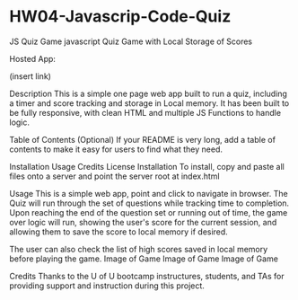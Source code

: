 # HW04-Javascrip-Code-Quiz
JS Quiz Game
javascript Quiz Game with Local Storage of Scores

Hosted App:

(insert link)

Description
This is a simple one page web app built to run a quiz, including a timer and score tracking and storage in Local memory. It has been built to be fully responsive, with clean HTML and multiple JS Functions to handle logic.

Table of Contents (Optional)
If your README is very long, add a table of contents to make it easy for users to find what they need.

Installation
Usage
Credits
License
Installation
To install, copy and paste all files onto a server and point the server root at index.html

Usage
This is a simple web app, point and click to navigate in browser. The Quiz will run through the set of questions while tracking time to completion. Upon reaching the end of the question set or running out of time, the game over logic will run, showing the user's score for the current session, and allowing them to save the score to local memory if desired.

The user can also check the list of high scores saved in local memory before playing the game. Image of Game Image of Game Image of Game

Credits
Thanks to the U of U bootcamp instructures, students, and TAs for providing support and instruction during this project.
